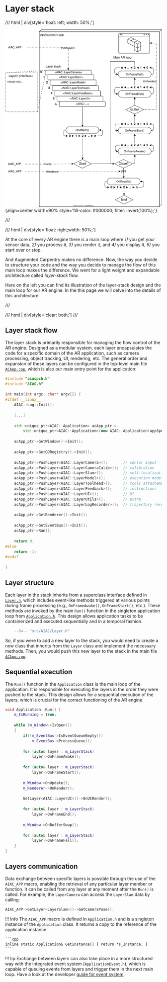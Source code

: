 # Layer stack

/// html | div[style='float: left; width: 50%;']

![Illustration of the layer-stack design and the main loop for the AR engine. ><](../../assets/images/AR_engine/fig_layer-stack.svg){align=center width=90% style='fill-color: #000000; filter: invert(100%);'}

///

/// html | div[style='float: right;width: 50%;']

At the core of every AR engine there is a main loop where *1)* you get your sensor data, *2)* you process it, *3)* you render it, and *4)* you display it, *5)* you start over or stop. 

And Augmented Carpentry makes no difference. Now, the way you decide to structure your code and the way you decide to manage the flow of this main loop makes the difference. We went for a light weight and expandable architecture called *layer-stack* flow.

Here on the left you can find its illustration of the layer-stack design and the main loop for our AR engine. In the this page we will delve into the details of this architecture.

///

/// html | div[style='clear: both;']
///

## Layer stack flow

The layer stack is primarily responsible for managing the flow control of the AR engine. Designed as a modular system, each layer encapsulates the code for a specific domain of the AR application, such as camera processing, object tracking, UI, rendering, etc. The general order and expansion of these layers can be configured in the top-level main file [`ACApp.cpp`](https://github.com/ibois-epfl/augmented-carpentry/tree/main/src/ACApp.cpp), which is also our main entry point for the application:

``` cpp title="src/ACApp.cpp" hl_lines="17-25" linenums="1"
#include "aiacpch.h"
#include "AIAC.h"

int main(int argc, char* argv[]) {
#ifdef __linux__
    AIAC::Log::Init();

    [...]

    std::unique_ptr<AIAC::Application> acApp_ptr =
        std::unique_ptr<AIAC::Application>(new AIAC::Application(appSpec));

    acApp_ptr->GetWindow()->Init();

    acApp_ptr->GetGORegistry()->Init();

    acApp_ptr->PushLayer<AIAC::LayerCamera>();       // sensor input
    acApp_ptr->PushLayer<AIAC::LayerCameraCalib>();  // calibration
    acApp_ptr->PushLayer<AIAC::LayerSlam>();         // self-localization
    acApp_ptr->PushLayer<AIAC::LayerModel>();        // execution model
    acApp_ptr->PushLayer<AIAC::LayerToolhead>();     // tools attachement
    acApp_ptr->PushLayer<AIAC::LayerFeedback>();     // instructions
    acApp_ptr->PushLayer<AIAC::LayerUI>();           // UI
    acApp_ptr->PushLayer<AIAC::LayerUtils>();        // extra
    acApp_ptr->PushLayer<AIAC::LayerLogRecorder>();  // trajectory recorder

    acApp_ptr->GetRenderer()->Init();

    acApp_ptr->GetEventBus()->Init();
    acApp_ptr->Run();

    return 0;
#else
    return -1;
#endif

}
```

## Layer structure

Each layer in the stack inherits from a superclass interface defined in [`Layer.h`](https://github.com/ibois-epfl/augmented-carpentry/tree/main/src/AIAC/Layer.h), which includes event-like methods triggered at various points during frame processing (e.g., `OnFrameAwake()`, `OnFrameStart()`, etc.). These methods are invoked by the main `Run()` function in the singleton application loop from [`Application.h`](https://github.com/ibois-epfl/augmented-carpentry/tree/main/src/AIAC/Application.h). This design allows application tasks to be containerized and executed sequentially and in a temporal fashion.

``` cpp title="src/AIAC/Layer.h" linenums="1"
    --8<-- "src/AIAC/Layer.h"
```

So, if you were to add a new layer to the stack, you would need to create a new class that inherits from the `Layer` class and implement the necessary methods. Then, you would push this new layer to the stack in the main file [`ACApp.cpp`](https://github.com/ibois-epfl/augmented-carpentry/tree/main/src/ACApp.cpp).

## Sequential execution

The `Run()` function in the `Application` class is the main loop of the application. It is responsible for executing the layers in the order they were pushed to the stack. This design allows for a sequential execution of the layers, which is crucial for the correct functioning of the AR engine.

``` cpp title="src/AIAC/Application.cpp" hl_lines="9-10 12-13 20-21 25-26" linenums="1"
void Application::Run() {
    m_IsRunning = true;

    while (m_Window->IsOpen())
    {
        if(!m_EventBus->IsEventQueueEmpty())
            m_EventBus->ProcessQueue();

        for (auto& layer : m_LayerStack)
            layer->OnFrameAwake();

        for (auto& layer : m_LayerStack)
            layer->OnFrameStart(); 

        m_Window->OnUpdate();
        m_Renderer->OnRender();

        GetLayer<AIAC::LayerUI>()->OnUIRender();

        for (auto& layer : m_LayerStack)
            layer->OnFrameEnd();

        m_Window->OnBufferSwap();

        for (auto& layer : m_LayerStack)
            layer->OnFrameFall();
    }
}
```

## Layers communication

Data exchange between specific layers is possible through the use of the `AIAC_APP` macro, enabling the retrieval of any particular layer member or function. It can be called from any layer at any moment after the `Run()` is called. For example, the `LayerCamera` can access the `LayerSlam` data by calling:

``` cpp
AIAC_APP->GetLayer<LayerSlam>()->GetCameraPose();
```
!!! Info
    The `AIAC_APP` macro is defined in `Application.h` and is a singleton instance of the `Application` class. It returns a copy to the reference of the application instance.

    ```cpp
    inline static Application& GetInstance() { return *s_Instance; }
    ```

!!! tip
    Exchange between layers can also take place in a more structured way with the integrated event system (`ApplicationEvent.h`), which is capable of queuing events from layers and trigger them in the next main loop. Have a look at the developer [guide for event system](../CONTRIBUTING.md/#event-system).